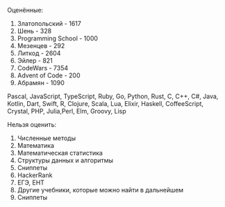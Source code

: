 Оценённые:
1. Златопольский - 1617
2. Шень - 328
3. Programming School - 1000
4. Мезенцев - 292
5. Литкод - 2604
6. Эйлер - 821
7. CodeWars - 7354
8. Advent of Code - 200
9. Абрамян - 1090

Pascal, JavaScript, TypeScript, Ruby, Go, Python, Rust, C, C++, C#, Java, Kotlin, Dart, Swift, R, Clojure, Scala, Lua, Elixir, Haskell, CoffeeScript, Crystal, PHP, Julia,Perl, Elm, Groovy, Lisp

Нельзя оценить:
1. Численные методы
2. Математика
3. Математическая статистика
4. Структуры данных и алгоритмы
5. Сниппеты
6. HackerRank
7. ЕГЭ, ЕНТ
8. Другие учебники, которые можно найти в дальнейшем
9. Сниппеты
